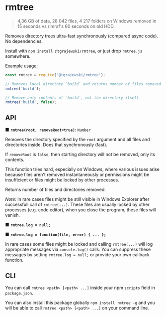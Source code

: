 # rmtree

> 4,36 GB of data, 28 042 files, 4 217 folders on Windows removed in 15 seconds
> vs rimraf's 60 seconds on old HDD.

Removes directory trees ultra-fast synchronously (compared async code).
No dependencies.

Install with `npm install @tgrajewski/rmtree`, or just drop `rmtree.js` somewhere.

Example usage:
```javascript
const rmtree = require('@tgrajewski/rmtree');

// Removes local directory `build` and returns number of files removed
rmtree('build');

// Remove only contents of `build`, not the directory itself
rmtree('build', false);
```


## API

■ **`rmtree(root, removeRoot=true)`**: `Number`

Removes the directory specified by the `root` argument and all files
and directories inside. Does that synchronously (fast).

If `removeRoot` is `false`, then starting directory will not be removed,
only its contents.

This function tries hard, especially on Windows, where various issues arise
because files aren't removed instantaneously or permissions might be
insufficient or files might be locked by other processes.

Returns number of files and directories removed.

*Note:* In rare cases files might be still visible in Windows Explorer after
successfull call of `rmtree(...)`. These files are usually locked by other
processes (e.g. code editor), when you close the program, these files will
vanish.


■ **`rmtree.log = null;`**

■ **`rmtree.log = function(file, error) { ... };`**

In rare cases some files might be locked and calling `rmtree(...)` will log
appropriate messages via `console.log()` calls. You can suppress these messages
by setting `rmtree.log = null;` or provide your own callback function.


## CLI

You can call `rmtree <path> [<path> ...]` inside your npm `scripts` field in `package.json`.

You can also install this package globally `npm install rmtree -g` and you will
be able to call `rmtree <path> [<path> ...]` on your command line.
